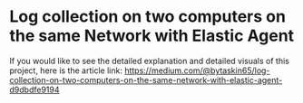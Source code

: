 # Log collection on two computers on the same Network with Elastic Agent

If you would like to see the detailed explanation and detailed visuals of this project, here is the article link: https://medium.com/@bytaskin65/log-collection-on-two-computers-on-the-same-network-with-elastic-agent-d9dbdfe9194






